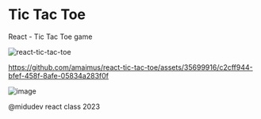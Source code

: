 # Tic Tac Toe
React - Tic Tac Toe game

![react-tic-tac-toe](https://github.com/amaimus/react-tic-tac-toe/assets/35699916/87442cb0-44bc-4cc1-9352-13545f7779a1)

https://github.com/amaimus/react-tic-tac-toe/assets/35699916/c2cff944-bfef-458f-8afe-05834a283f0f

![image](https://github.com/amaimus/react-tic-tac-toe/assets/35699916/24c467c4-6fe1-47b5-a4af-3fba4aa96e1b)


@midudev react class 2023
